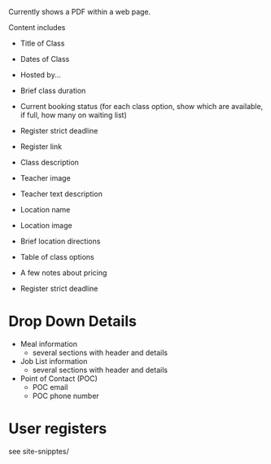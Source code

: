 Currently shows a PDF within a web page.

Content includes

- Title of Class
- Dates of Class
- Hosted by...
- Brief class duration

- Current booking status (for each class option, show which are available, if full, how many on waiting list)
- Register strict deadline

- Register link

- Class description

- Teacher image
- Teacher text description

- Location name
- Location image
- Brief location directions

- Table of class options
- A few notes about pricing
- Register strict deadline

# Drop Down Details

- Meal information
  - several sections with header and details
- Job List information
  - several sections with header and details
- Point of Contact (POC)
  - POC email
  - POC phone number

# User registers

see site-snipptes/
